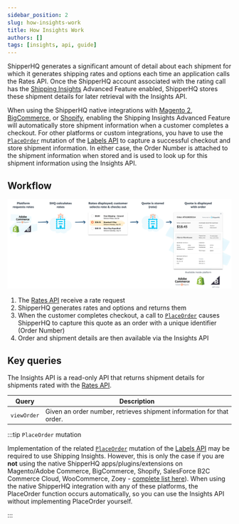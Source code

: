 ```yaml
---
sidebar_position: 2
slug: how-insights-work
title: How Insights Work
authors: []
tags: [insights, api, guide]
---
```


ShipperHQ generates a significant amount of detail about each shipment for which it generates shipping rates and options each time an application calls the Rates API. Once the ShipperHQ account associated with the rating call has the [Shipping Insights](https://docs.shipperhq.com/shipping-insights-configuration/) Advanced Feature enabled, ShipperHQ stores these shipment details for later retrieval with the Insights API.

When using the ShipperHQ native integrations with [Magento 2](https://docs.shipperhq.com/installing-magento-2-shipperhq-extension/), [BigCommerce](https://docs.shipperhq.com/setup-shipperhq-bigcommerce-store/), or [Shopify](https://docs.shipperhq.com/connect-shopify-shipperhq/), enabling the Shipping Insights Advanced Feature will automatically store shipment information when a customer completes a checkout. For other platforms or custom integrations, you have to use the [`PlaceOrder`](../labels/place-order.md) mutation of the [Labels API](../labels/overview.md) to capture a successful checkout and store shipment information. In either case, the Order Number is attached to the shipment information when stored and is used to look up for this shipment information using the Insights API.

## Workflow
![Insights API workflow](./insight-workflow.png)

1. The [Rates API](../rates/overview.md) receive a rate request
2. ShipperHQ generates rates and options and returns them
3. When the customer completes checkout, a call to [`PlaceOrder`](../labels/place-order.md) causes ShipperHQ to capture this quote as an order with a unique identifier (Order Number)
4. Order and shipment details are then available via the Insights API

## Key queries
The Insights API is a read-only API that returns shipment details for shipments rated with the [Rates API](../rates/overview.md).

| Query                      | Description         |
| ---------------------------|---------------------|
| `viewOrder`    |	Given an order number, retrieves shipment information for that order. |

:::tip `PlaceOrder` mutation

Implementation of the related [`PlaceOrder`](../labels/place-order.md) mutation of the [Labels API](../labels/overview.md) may be required to use Shipping Insights. However, this is only the case if you are **not** using the native ShipperHQ apps/plugins/extensions on Magento/Adobe Commerce, BigCommerce, Shopify, SalesForce B2C Commerce Cloud, WooCommerce, Zoey - [complete list here](https://shipperhq.com/pricing)). When using the native ShipperHQ integration with any of these platforms, the PlaceOrder function occurs automatically, so you can use the Insights API without implementing PlaceOrder yourself.

:::
